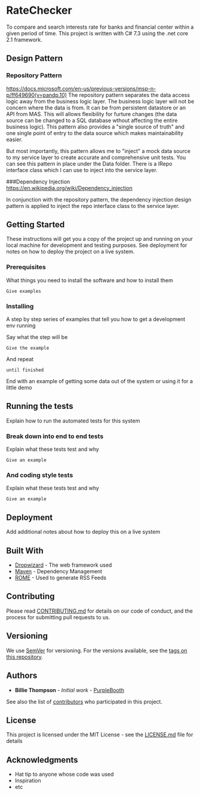 # RateChecker
To compare and search interests rate for banks and financial center within a given period of time. This project is written with C# 7.3 using the .net core 2.1 framework. 

## Design Pattern 

### Repository Pattern
https://docs.microsoft.com/en-us/previous-versions/msp-n-p/ff649690(v=pandp.10)
The repository pattern separates the data access logic away from the business logic layer. The business logic layer will not be concern where the data is from. It can be from persistent datastore or an API from MAS. This will allows flexibility for furture changes (the data source can be changed to a SQL database wthout affecting the entire business logic). This pattern also provides a "single source of truth" and one single point of entry to the data source which makes maintainability easier. 

But most importantly, this pattern allows me to "inject" a mock data source to my service layer to create accurate and comprehensive unit tests. You can see this pattern in place under the Data folder. There is a IRepo interface class which I can use to inject into the service layer.

###Dependency Injection
https://en.wikipedia.org/wiki/Dependency_injection

In conjunction with the repository pattern, the dependency injection design pattern is applied to inject the repo interface class to the service layer. 

## Getting Started

These instructions will get you a copy of the project up and running on your local machine for development and testing purposes. See deployment for notes on how to deploy the project on a live system.

### Prerequisites

What things you need to install the software and how to install them

```
Give examples
```

### Installing

A step by step series of examples that tell you how to get a development env running

Say what the step will be

```
Give the example
```

And repeat

```
until finished
```

End with an example of getting some data out of the system or using it for a little demo

## Running the tests

Explain how to run the automated tests for this system

### Break down into end to end tests

Explain what these tests test and why

```
Give an example
```

### And coding style tests

Explain what these tests test and why

```
Give an example
```

## Deployment

Add additional notes about how to deploy this on a live system

## Built With

* [Dropwizard](http://www.dropwizard.io/1.0.2/docs/) - The web framework used
* [Maven](https://maven.apache.org/) - Dependency Management
* [ROME](https://rometools.github.io/rome/) - Used to generate RSS Feeds

## Contributing

Please read [CONTRIBUTING.md](https://gist.github.com/PurpleBooth/b24679402957c63ec426) for details on our code of conduct, and the process for submitting pull requests to us.

## Versioning

We use [SemVer](http://semver.org/) for versioning. For the versions available, see the [tags on this repository](https://github.com/your/project/tags). 

## Authors

* **Billie Thompson** - *Initial work* - [PurpleBooth](https://github.com/PurpleBooth)

See also the list of [contributors](https://github.com/your/project/contributors) who participated in this project.

## License

This project is licensed under the MIT License - see the [LICENSE.md](LICENSE.md) file for details

## Acknowledgments

* Hat tip to anyone whose code was used
* Inspiration
* etc
